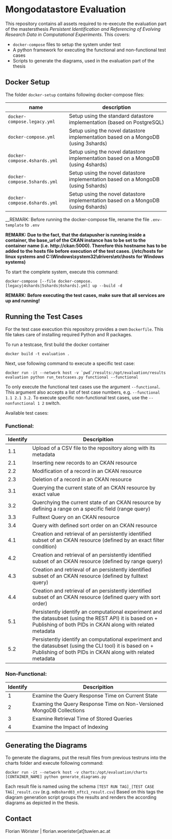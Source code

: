 # Mongodatastore Evaluation
This repository contains all assets required to re-execute the evaluation part of the mastersthesis *Persistent Identification and Referencing of Evolving Research Data in Computational Experiments*. This covers:

* `docker-compose` files to setup the system under test
* A python framework for executing the functional and non-functional test cases
* Scripts to generate the diagrams, used in the evaluation part of the thesis

## Docker Setup
The folder `docker-setup` contains following docker-compose files:

| name                         | description |
| ---------------------------- | ----------- |
| `docker-compose.legacy.yml`  | Setup using the standard datastore implementation (based on PostgreSQL) |
| `docker-compose.yml`         | Setup using the novel datastore implementation based on a MongoDB (using 3shards) |
| `docker-compose.4shards.yml` | Setup using the novel datastore implementation based on a MongoDB (using 4shards) |
| `docker-compose.5shards.yml` | Setup using the novel datastore implementation based on a MongoDB (using 5shards) |
| `docker-compose.6shards.yml` | Setup using the novel datastore implementation based on a MongoDB (using 6shards) |

__REMARK: Before running the docker-compose file, rename the file `.env-template` to `.env`

__REMARK: Due to the fact, that the datapusher is running inside a container, the base_url of the CKAN instance has to be set to the container name (i.e. http://ckan:5000). Therefore this hostname has to be added to the hosts file before execution of the test cases. (/etc/hosts for linux systems and C:\Windows\system32\drivers\etc\hosts for Windows systems)__

To start the complete system, execute this command:

```
docker-compose [--file docker-compose.[legacy|4shards|5shards|6shards].yml] up --build -d
```

__REMARK: Before executing the test cases, make sure that all services are up and running!__

## Running the Test Cases
For the test case execution this repository provides a own `Dockerfile`. This file takes care of installing required Python and R packages.

To run a testcase, first build the docker container

```
docker build -t evaluation .
```

Next, use following command to execute a specific test case:

```
docker run -it --network host -v `pwd`/results:/opt/evaluation/results  evaluation python run_testcases.py functional --functional
```

To only execute the functional test cases use the argument `--functional`. This argument also accepts a list of test case numbers, e.g. `--functional 1.1 2.1 3.2`. To execute specific non-functional test cases, use the `--nonfunctional 1 2` switch.

Available test cases:

### Functional:

| Identify  | Descripition |
| --------  | -------------|
| 1.1       | Upload of a CSV file to the repository along with its metadata             |
| 2.1       | Inserting new records to an CKAN resource             |
| 2.2       | Modification of a record in an CKAN resource             |
| 2.3       | Deletion of a record in an CKAN resource            |
| 3.1       | Querying the current state of an CKAN resource by exact value             |
| 3.2       | Querchying the current state of an CKAN resource by defining a range on a specific field (range query)             |
| 3.3       | Fulltext Query on an CKAN resource            |
| 3.4       | Query with defined sort order on an CKAN resource             |
| 4.1       | Creation and retrieval of an persistently identified subset of an CKAN resource (defined by an exact filter condition)             |
| 4.2       | Creation and retrieval of an persistently identified subset of an CKAN resource (defined by range query)             |
| 4.3       | Creation and retrieval of an persistently identified subset of an CKAN resource (defined by fulltext query)             |
| 4.4       | Creation and retrieval of an persistently identified subset of an CKAN resource (defined query with sort order)             |
| 5.1       | Persistently identify an computational experiment and the datasubset (using the REST API) it is based on + Publishing of both PIDs in CKAN along with related metadata             |
| 5.2       | Persistently identify an computational experiment and the datasubset (using the CLI tool) it is based on + Publishing of both PIDs in CKAN along with related metadata             |

### Non-Functional:

| Identify  | Descripition |
| --------  | -------------|
| 1         | Examine the Query Response Time on Current State |
| 2         | Examing the Query Response Time on Non-Versioned MongoDB Collections             |
| 3         | Examine Retrieval Time of Stored Queries              |
| 4         | Examine the Impact of Indexing              |

## Generating the Diagrams
To generate the diagrams, put the result files from previous testruns into the charts folder and execute following command:

```
docker run -it --network host -v charts:/opt/evaluation/charts  [CONTAINER_NAME] python generate_diagrams.py
```

Each result file is named using the schema `[TEST RUN TAG]_[TEST CASE TAG]_result.csv` (e.g. `mdbshard03_nftc1_result.csv`)
Based on this tags the diagram generation script groups the results and renders the according diagrams as depicted in the thesis.


## Contact
Florian Wörister | florian.woerister[at]tuwien.ac.at

